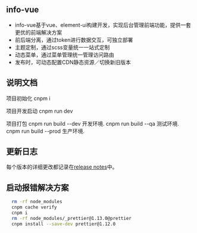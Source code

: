 ## info-vue
- info-vue基于vue、element-ui构建开发，实现后台管理前端功能，提供一套更优的前端解决方案
- 前后端分离，通过token进行数据交互，可独立部署
- 主题定制，通过scss变量统一一站式定制
- 动态菜单，通过菜单管理统一管理访问路由
- 发布时，可动态配置CDN静态资源／切换新旧版本

## 说明文档

项目初始化
cnpm i

项目开发启动
cnpm run dev

项目打包
cnpm run build --dev  开发环境.
cnpm run build --qa   测试环境.
cnpm run build --prod 生产环境.


## 更新日志
每个版本的详细更改都记录在[release notes](https://github.com/daxiongYang/renren-fast-vue/releases)中。

## 启动报错解决方案
```bash
  rm -rf node_modules
  cnpm cache verify
  cnpm i
  rm -rf node_modules/_prettier@1.13.0@prettier
  cnpm install --save-dev prettier@1.12.0
```